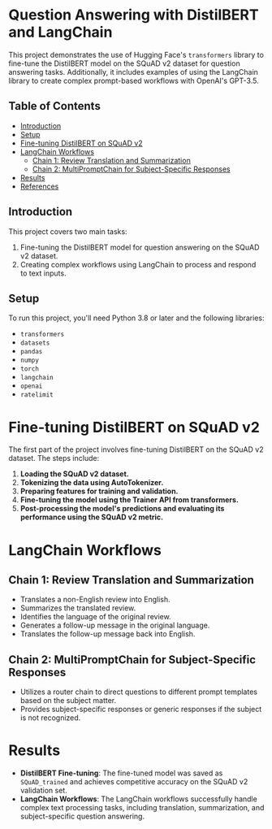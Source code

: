 # Question Answering with DistilBERT and LangChain

This project demonstrates the use of Hugging Face's `transformers` library to fine-tune the DistilBERT model on the SQuAD v2 dataset for question answering tasks. Additionally, it includes examples of using the LangChain library to create complex prompt-based workflows with OpenAI's GPT-3.5.

## Table of Contents
- [Introduction](#introduction)
- [Setup](#setup)
- [Fine-tuning DistilBERT on SQuAD v2](#fine-tuning-distilbert-on-squad-v2)
- [LangChain Workflows](#langchain-workflows)
  - [Chain 1: Review Translation and Summarization](#chain-1-review-translation-and-summarization)
  - [Chain 2: MultiPromptChain for Subject-Specific Responses](#chain-2-multipromptchain-for-subject-specific-responses)
- [Results](#results)
- [References](#references)

## Introduction
This project covers two main tasks:
1. Fine-tuning the DistilBERT model for question answering on the SQuAD v2 dataset.
2. Creating complex workflows using LangChain to process and respond to text inputs.

## Setup
To run this project, you'll need Python 3.8 or later and the following libraries:
- `transformers`
- `datasets`
- `pandas`
- `numpy`
- `torch`
- `langchain`
- `openai`
- `ratelimit`


# Fine-tuning DistilBERT on SQuAD v2

The first part of the project involves fine-tuning DistilBERT on the SQuAD v2 dataset. The steps include:

1. **Loading the SQuAD v2 dataset.**
2. **Tokenizing the data using AutoTokenizer.**
3. **Preparing features for training and validation.**
4. **Fine-tuning the model using the Trainer API from transformers.**
5. **Post-processing the model's predictions and evaluating its performance using the SQuAD v2 metric.**

# LangChain Workflows

## Chain 1: Review Translation and Summarization

- Translates a non-English review into English.
- Summarizes the translated review.
- Identifies the language of the original review.
- Generates a follow-up message in the original language.
- Translates the follow-up message back into English.

## Chain 2: MultiPromptChain for Subject-Specific Responses

- Utilizes a router chain to direct questions to different prompt templates based on the subject matter.
- Provides subject-specific responses or generic responses if the subject is not recognized.

# Results

- **DistilBERT Fine-tuning**: The fine-tuned model was saved as `SQuAD_trained` and achieves competitive accuracy on the SQuAD v2 validation set.
- **LangChain Workflows**: The LangChain workflows successfully handle complex text processing tasks, including translation, summarization, and subject-specific question answering.
